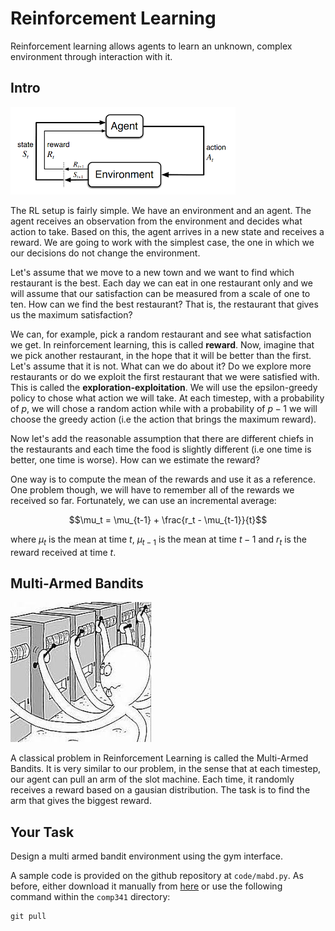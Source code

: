 # Reinforcement Learning

Reinforcement learning allows agents to learn an unknown, complex environment through interaction with it. 

## Intro

![Reinforcement Learning loop[^1]](../images/rl_diagram.png)



The RL setup is fairly simple. We have an environment and an agent. The agent receives an observation from the environment and decides what action to take. Based on this, the agent arrives in a new state and receives a reward. We are going to work with the simplest case, the one in which we our decisions do not change the environment.



Let's assume that we move to a new town and we want to find which restaurant is the best. Each day we can eat in one restaurant only and we will assume that our satisfaction can be measured from a scale of one to ten. How can we find the best restaurant? That is, the restaurant that gives us the maximum satisfaction?

We can, for example, pick a random restaurant and see what satisfaction we get. In reinforcement learning, this is called **reward**. Now, imagine that we pick another restaurant, in the hope that it will be better than the first. Let's assume that it is not. What can we do about it? Do we explore more restaurants or do we exploit the first restaurant that we were satisfied with. This is called the **exploration-exploitation**. We will use the epsilon-greedy policy to chose what action we will take. At each timestep, with a probability of $`p`$, we will chose a random action while with a probability of $`p-1`$ we will choose the greedy action (i.e the action that brings the maximum reward).

Now let's add the reasonable assumption that there are different chiefs in the restaurants and each time the food is slightly different (i.e one time is better, one time is worse). How can we estimate the reward? 

One way is to compute the mean of the rewards and use it as a reference. One problem though, we will have to remember all of the rewards we received so far. Fortunately, we can use an incremental average:

```math
\mu_t = \mu_{t-1} + \frac{r_t - \mu_{t-1}}{t}
```

where $`\mu_t`$ is the mean at time $`t`$, $`\mu_{t-1}`$ is the mean at time $`t-1`$ and $`r_t`$ is the reward received at time $`t`$.
 

## Multi-Armed Bandits

![Multi-Armed Bandits[^2]](../images/mabd.jpeg)



A classical problem in Reinforcement Learning is called the Multi-Armed Bandits. It is very similar to our problem, in the sense that at each timestep, our agent can pull an arm of the slot machine. Each time, it randomly receives a reward based on a gausian distribution. The task is to find the arm that gives the biggest reward.

## Your Task

Design a multi armed bandit environment using the gym interface.

A sample code is provided on the github repository at `code/mabd.py`. As before, either download it manually from [here](https://github.com/tudorjnu/comp341.git) or use the following command within the `comp341` directory:

```
git pull
```

[^1]: https://towardsdatascience.com/reinforcement-learning-rl-101-with-python-e1aa0d37d43b
[^2]: https://paperswithcode.com/task/multi-armed-bandits